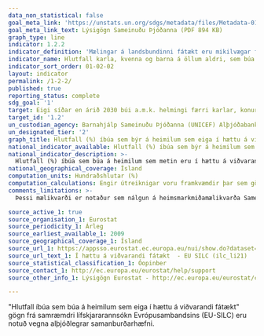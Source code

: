 ```yaml
---
data_non_statistical: false
goal_meta_link: 'https://unstats.un.org/sdgs/metadata/files/Metadata-01-02-01.pdf '
goal_meta_link_text: Lýsigögn Sameinuðu Þjóðanna (PDF 894 KB)
graph_type: line
indicator: 1.2.2
indicator_definition: 'Mælingar á landsbundinni fátækt eru mikilvægar fyrir innlenda stefnumótun. Landsbundin fátæktarmörk eru notuð til að fá nákvæmari mat á fátækt sem samrýmist efnahagslegum og félagslegum aðstæðum í hverju landi fyrir sig, en eru ekki ætluð fyrir alþjóðlegan samanburð á fátæktarmörkum.'
indicator_name: Hlutfall karla, kvenna og barna á öllum aldri, sem búa við fátækt í öllum sínum birtingarmyndum samkvæmt skilgreiningum í hverju landi.
indicator_sort_order: 01-02-02
layout: indicator
permalink: /1-2-2/
published: true
reporting_status: complete
sdg_goal: '1'
target: Eigi síðar en árið 2030 búi a.m.k. helmingi færri karlar, konur og börn, óháð aldri, við fátækt eins og hún er skilgreind í hverju landi.
target_id: '1.2'
un_custodian_agency: Barnahjálp Sameinuðu Þjóðanna (UNICEF) Alþjóðabankinn (WB) Þróunaráætlun Sameinuðu Þjóðanna (UNDP)
un_designated_tier: '2'
graph_title: Hlutfall (%) íbúa sem býr á heimilum sem eiga í hættu á viðvarandi fátækt.
national_indicator_available: Hlutfall (%) íbúa sem býr á heimilum sem eiga í hættu á viðvarandi fátækt.
national_indicator_description: >-
  Hlutfall (%) íbúa sem búa á heimilum sem metin eru í hættu á viðvarandi fátækt í innlendu samhengi. Mælingar á landsbundinni fátækt eru mikilvægar fyrir innlenda stefnumótun. Landsbundin fátæktarmörk eru notuð til að fá nákvæmari mat á fátækt sem samrýmist efnahagslegum og félagslegum aðstæðum í hverju landi fyrir sig, en eru ekki ætluð fyrir alþjóðlegan samanburð á fátæktarmörkum.'
national_geographical_coverage: Ísland
computation_units: Hundraðshlutar (%)
computation_calculations: Engir útreiknigar voru framkvæmdir þar sem gögn lágu þegar fyrir.
comments_limitations: >-
  Þessi mælikvarði er notaður sem nálgun á heimsmarkmiðamælikvarða Sameinuðu Þjóðanna. Þar sem því má við komast er unnið að því að finna eða þróa Íslensk gögn til að uppfylla forskrifa Sameinuðu Þjóðanna. Þessi mælikvarði var fundinn í samstarfi við málefnasérfræðinga.

source_active_1: true
source_organisation_1: Eurostat
source_periodicity_1: Árleg
source_earliest_available_1: 2009
source_geographical_coverage_1: Ísland
source_url_1: https://appsso.eurostat.ec.europa.eu/nui/show.do?dataset=ilc_li21&lang=en
source_url_text_1: Í hættu á viðvarandi fátækt  - EU SILC (ilc_li21)
source_statistical_classification_1: Óopinber
source_contact_1: http://ec.europa.eu/eurostat/help/support
source_other_info_1: Lýsigögn Eurostat - http://ec.europa.eu/eurostat/cache/metadata/en/ilc_esms.htm

---
```

"Hlutfall íbúa sem búa á heimilum sem eiga í hættu á viðvarandi fátækt" gögn frá samræmdri lífskjararannsókn Evrópusambandsins (EU-SILC) eru notuð vegna alþjóðlegrar samanburðarhæfni.
